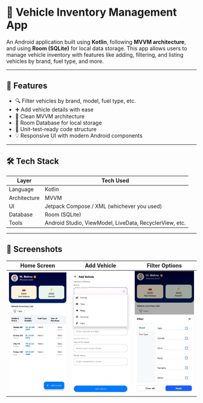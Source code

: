 # 🚗 Vehicle Inventory Management App

An Android application built using **Kotlin**, following **MVVM architecture**, and using **Room (SQLite)** for local data storage. This app allows users to manage vehicle inventory with features like adding, filtering, and listing vehicles by brand, fuel type, and more.

---

## 📱 Features

- 🔍 Filter vehicles by brand, model, fuel type, etc.
- ➕ Add vehicle details with ease
- 🧠 Clean MVVM architecture
- 💾 Room Database for local storage
- 🧪 Unit-test-ready code structure
- 💡 Responsive UI with modern Android components

---

## 🛠️ Tech Stack

| Layer         | Tech Used                          |
|---------------|------------------------------------|
| Language      | Kotlin                             |
| Architecture  | MVVM                               |
| UI            | Jetpack Compose / XML (whichever you used) |
| Database      | Room (SQLite)                      |
| Tools         | Android Studio, ViewModel, LiveData, RecyclerView, etc. |

---

## 📸 Screenshots

| Home Screen | Add Vehicle | Filter Options |
|-------------|-------------|----------------|
| ![Home Screen](home.jpg) | ![Add Vehicle](add_vehicle.jpg) | ![Filter Options](filter.jpg) |
